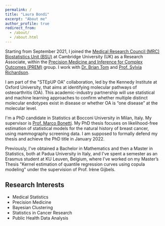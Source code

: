 ```yaml
---
permalink: /
title: "Laura Bondi"
excerpt: "About me"
author_profile: true
redirect_from: 
  - /about/
  - /about.html
---
```


Starting from September 2021, I joined the [Medical Research Council (MRC) Biostatistics Unit (BSU)](https://www.mrc-bsu.cam.ac.uk/) at Cambridge University (UK) as a  Research Associate, within the [Precision Medicine and Inference for Complex Outcomes (PREM)](https://www.mrc-bsu.cam.ac.uk/research-and-development/prem-precision-medicine-and-inference-for-complex-outcomes/) group. I work with [Dr. Brian Tom](https://www.mrc-bsu.cam.ac.uk/people/in-alphabetical-order/t-to-z/brian-tom/) and [Prof. Sylvia Richardson](https://www.mrc-bsu.cam.ac.uk/people/in-alphabetical-order/n-to-s/sylvia-richardson/).

I am part of the "STEpUP OA" collaboration, led by the Kennedy Institute at Oxford University, that aims at identifying molecular pathways of osteoarthritis (OA).  This academic-industry partnership will use statistical and machine learning approaches to confirm whether multiple distinct molecular endotypes exist in disease or whether OA is “one disease” at the molecular level. 

I'm a PhD candidate in Statistics at Bocconi University in Milan, Italy. My supervisor is [Prof. Marco Bonetti](http://didattica.unibocconi.eu/docenti/cv.php?rif=50573). My PhD thesis focuses on likelihood-free estimation of statistical models for the natural history of breast cancer, using mammography screening data. I am supposed to formally defend my thesis and achieve the PhD title in January 2022.

Previously, I've obtained a Bachelor in Mathematics and then a Master in Statistics, both at Padua University in Italy, and
I've spent a semester as an Erasmus student at KU Leuven, Belgium, where I’ve worked on my Master’s Thesis "Kernel estimation of quantile regression curves using copula modeling" under the supervision of Prof. Irène Gijbels.


Research Interests
------
* Medical Statistics
* Precision Medicine
* Bayesian Clustering
* Statistics in Cancer Research
* Public Health Data Analysis



